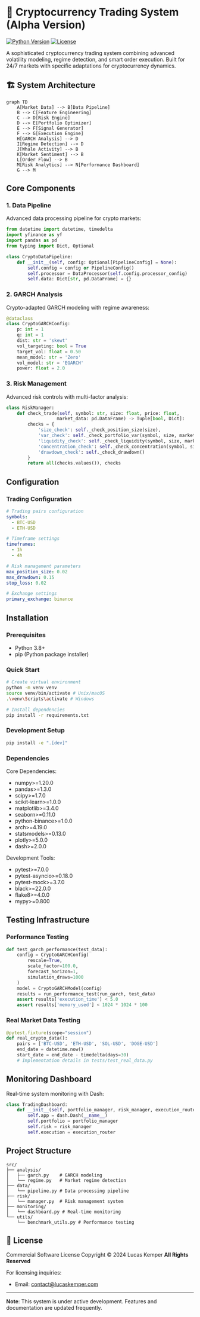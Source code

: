 # 🚀 Cryptocurrency Trading System (Alpha Version)

[![Python Version](https://img.shields.io/badge/python-3.8%2B-blue.svg)](https://www.python.org/downloads/)
[![License](https://img.shields.io/badge/license-Commercial-red.svg)](LICENSE)

A sophisticated cryptocurrency trading system combining advanced volatility modeling, regime detection, and smart order execution. Built for 24/7 markets with specific adaptations for cryptocurrency dynamics.

## 🏗️ System Architecture

```mermaid
graph TD
    A[Market Data] --> B[Data Pipeline]
    B --> C[Feature Engineering]
    C --> D[Risk Engine]
    D --> E[Portfolio Optimizer]
    E --> F[Signal Generator]
    F --> G[Execution Engine]
    H[GARCH Analysis] --> D
    I[Regime Detection] --> D
    J[Whale Activity] --> B
    K[Market Sentiment] --> B
    L[Order Flow] --> B
    M[Risk Analytics] --> N[Performance Dashboard]
    G --> M
```

## Core Components

### 1. Data Pipeline
Advanced data processing pipeline for crypto markets:
```python
from datetime import datetime, timedelta
import yfinance as yf
import pandas as pd
from typing import Dict, Optional

class CryptoDataPipeline:
    def __init__(self, config: Optional[PipelineConfig] = None):
        self.config = config or PipelineConfig()
        self.processor = DataProcessor(self.config.processor_config)
        self.data: Dict[str, pd.DataFrame] = {}
```

### 2. GARCH Analysis
Crypto-adapted GARCH modeling with regime awareness:
```python
@dataclass
class CryptoGARCHConfig:
    p: int = 1
    q: int = 1
    dist: str = 'skewt'
    vol_targeting: bool = True
    target_vol: float = 0.50
    mean_model: str = 'Zero'
    vol_model: str = 'EGARCH'
    power: float = 2.0
```

### 3. Risk Management
Advanced risk controls with multi-factor analysis:
```python
class RiskManager:
    def check_trade(self, symbol: str, size: float, price: float, 
                   market_data: pd.DataFrame) -> Tuple[bool, Dict]:
        checks = {
            'size_check': self._check_position_size(size),
            'var_check': self._check_portfolio_var(symbol, size, market_data),
            'liquidity_check': self._check_liquidity(symbol, size, market_data),
            'concentration_check': self._check_concentration(symbol, size),
            'drawdown_check': self._check_drawdown()
        }
        return all(checks.values()), checks
```

## Configuration

### Trading Configuration
```yaml
# Trading pairs configuration
symbols:
  - BTC-USD
  - ETH-USD

# Timeframe settings
timeframes:
  - 1h
  - 4h

# Risk management parameters
max_position_size: 0.02
max_drawdown: 0.15
stop_loss: 0.02

# Exchange settings
primary_exchange: binance
```

## Installation

### Prerequisites
- Python 3.8+
- pip (Python package installer)

### Quick Start
```bash
# Create virtual environment
python -m venv venv
source venv/bin/activate # Unix/macOS
.\venv\Scripts\activate # Windows

# Install dependencies
pip install -r requirements.txt
```

### Development Setup
```bash
pip install -e ".[dev]"
```

### Dependencies

Core Dependencies:
- numpy>=1.20.0
- pandas>=1.3.0
- scipy>=1.7.0
- scikit-learn>=1.0.0
- matplotlib>=3.4.0
- seaborn>=0.11.0
- python-binance>=1.0.0
- arch>=4.19.0
- statsmodels>=0.13.0
- plotly>=5.0.0
- dash>=2.0.0

Development Tools:
- pytest>=7.0.0
- pytest-asyncio>=0.18.0
- pytest-mock>=3.7.0
- black>=22.0.0
- flake8>=4.0.0
- mypy>=0.800

## Testing Infrastructure

### Performance Testing
```python
def test_garch_performance(test_data):
    config = CryptoGARCHConfig(
        rescale=True,
        scale_factor=100.0,
        forecast_horizon=1,
        simulation_draws=1000
    )
    model = CryptoGARCHModel(config)
    results = run_performance_test(run_garch, test_data)
    assert results['execution_time'] < 5.0
    assert results['memory_used'] < 1024 * 1024 * 100
```

### Real Market Data Testing
```python
@pytest.fixture(scope="session")
def real_crypto_data():
    pairs = ['BTC-USD', 'ETH-USD', 'SOL-USD', 'DOGE-USD']
    end_date = datetime.now()
    start_date = end_date - timedelta(days=30)
    # Implementation details in tests/test_real_data.py
```

## Monitoring Dashboard
Real-time system monitoring with Dash:
```python
class TradingDashboard:
    def __init__(self, portfolio_manager, risk_manager, execution_router):
        self.app = dash.Dash(__name__)
        self.portfolio = portfolio_manager
        self.risk = risk_manager
        self.execution = execution_router
```

## Project Structure
```
src/
├── analysis/
│   ├── garch.py    # GARCH modeling
│   └── regime.py   # Market regime detection
├── data/
│   └── pipeline.py # Data processing pipeline
├── risk/
│   └── manager.py  # Risk management system
├── monitoring/
│   └── dashboard.py # Real-time monitoring
└── utils/
    └── benchmark_utils.py # Performance testing
```

## 📄 License

Commercial Software License
Copyright © 2024 Lucas Kemper
**All Rights Reserved**

For licensing inquiries:
- Email: contact@lucaskemper.com

---
**Note**: This system is under active development. Features and documentation are updated frequently.

